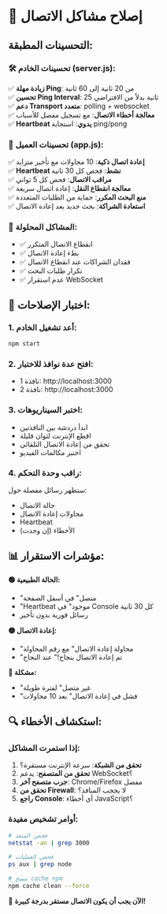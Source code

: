 # 🔧 إصلاح مشاكل الاتصال

## التحسينات المطبقة:

### 🛠️ تحسينات الخادم (server.js):
✅ **زيادة مهلة Ping**: من 20 ثانية إلى 60 ثانية  
✅ **تحسين Ping Interval**: 25 ثانية بدلاً من الافتراضي  
✅ **دعم Transport متعدد**: polling + websocket  
✅ **معالجة أخطاء الاتصال**: مع تسجيل مفصل للأسباب  
✅ **Heartbeat يدوي**: استجابة ping/pong  

### 📱 تحسينات العميل (app.js):
✅ **إعادة اتصال ذكية**: 10 محاولات مع تأخير متزايد  
✅ **Heartbeat نشط**: فحص كل 30 ثانية  
✅ **مراقب الاتصال**: فحص كل 5 ثواني  
✅ **معالجة انقطاع النقل**: إعادة اتصال سريعة  
✅ **منع البحث المكرر**: حماية من الطلبات المتعددة  
✅ **استعادة الشراكة**: بحث جديد بعد إعادة الاتصال  

### 🎯 المشاكل المحلولة:
- ✅ انقطاع الاتصال المتكرر
- ✅ بطء إعادة الاتصال  
- ✅ فقدان الشراكات عند انقطاع الاتصال
- ✅ تكرار طلبات البحث
- ✅ عدم استقرار WebSocket

## 🚀 اختبار الإصلاحات:

### 1. أعد تشغيل الخادم:
```bash
npm start
```

### 2. افتح عدة نوافذ للاختبار:
- نافذة 1: http://localhost:3000
- نافذة 2: http://localhost:3000  

### 3. اختبر السيناريوهات:
- ابدأ دردشة بين النافذتين
- اقطع الإنترنت لثوان قليلة
- تحقق من إعادة الاتصال التلقائي
- اختبر مكالمات الفيديو

### 4. راقب وحدة التحكم:
ستظهر رسائل مفصلة حول:
- حالة الاتصال
- محاولات إعادة الاتصال
- Heartbeat
- الأخطاء (إن وجدت)

## 📊 مؤشرات الاستقرار:

**🟢 الحالة الطبيعية:**
- "متصل" في أسفل الصفحة
- "Heartbeat موجود" في Console كل 30 ثانية
- رسائل فورية بدون تأخير

**🟡 إعادة الاتصال:**
- "محاولة إعادة الاتصال" مع رقم المحاولة
- "تم إعادة الاتصال بنجاح!" عند النجاح

**🔴 مشكلة:**
- "غير متصل" لفترة طويلة
- "فشل في إعادة الاتصال" بعد 10 محاولات

## 🔍 استكشاف الأخطاء:

### إذا استمرت المشاكل:
1. **تحقق من الشبكة**: سرعة الإنترنت مستقرة؟
2. **تحقق من المتصفح**: يدعم WebSocket؟
3. **جرب متصفح آخر**: Chrome/Firefox مفضل
4. **تحقق من Firewall**: لا يحجب المنافذ؟
5. **راجع Console**: أي أخطاء JavaScript؟

### أوامر تشخيص مفيدة:
```bash
# فحص المنفذ
netstat -an | grep 3000

# فحص العمليات  
ps aux | grep node

# مسح cache npm
npm cache clean --force
```

🎉 **الآن يجب أن يكون الاتصال مستقر بدرجة كبيرة!**
